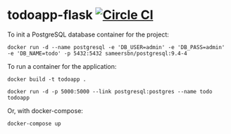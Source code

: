 # todoapp-flask [![Circle CI](https://circleci.com/gh/samycici/todoapp-flask.svg?style=shield)](https://circleci.com/gh/samycici/todoapp-flask)

To init a PostgreSQL database container for the project:

```docker run -d --name postgresql -e 'DB_USER=admin' -e 'DB_PASS=admin' -e 'DB_NAME=todo' -p 5432:5432 sameersbn/postgresql:9.4-4```

To run a container for the application:

```docker build -t todoapp .```

```docker run -d -p 5000:5000 --link postgresql:postgres --name todo todoapp```

Or, with docker-compose:

```docker-compose up```
